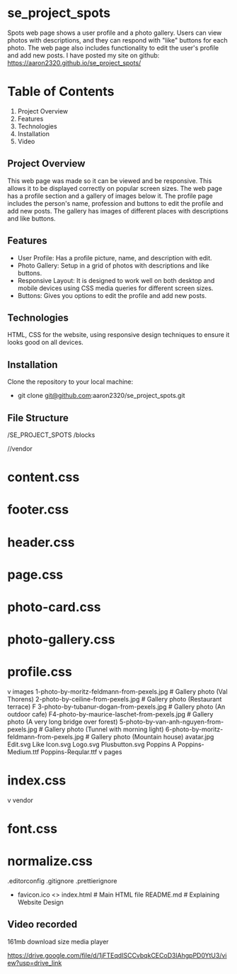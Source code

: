 # se_project_spots

Spots web page shows a user profile and a photo gallery. Users can view photos with descriptions, and they can respond with "like" buttons for each photo. The web page also includes functionality to edit the user's profile and add new posts. I have posted my site on github: https://aaron2320.github.io/se_project_spots/

# Table of Contents

1. Project Overview
2. Features
3. Technologies
4. Installation
5. Video

## Project Overview

This web page was made so it can be viewed and be responsive. This allows it to be displayed correctly on popular screen sizes. The web page has a profile section and a gallery of images below it. The profile page includes the person's name, profession and buttons to edit the profile and add new posts. The gallery has images of different places with descriptions and like buttons.

## Features

- User Profile: Has a profile picture, name, and description with edit.
- Photo Gallery: Setup in a grid of photos with descriptions and like buttons.
- Responsive Layout: It is designed to work well on both desktop and mobile devices using CSS media queries for different screen sizes.
- Buttons: Gives you options to edit the profile and add new posts.

## Technologies

HTML, CSS for the website, using responsive design techniques to ensure it looks good on all devices.

## Installation

Clone the repository to your local machine:

- git clone git@github.com:aaron2320/se_project_spots.git

## File Structure

/SE_PROJECT_SPOTS
/blocks

//vendor

# content.css

# footer.css

# header.css

# page.css

# photo-card.css

# photo-gallery.css

# profile.css

v images
1-photo-by-moritz-feldmann-from-pexels.jpg # Gallery photo (Val Thorens)
2-photo-by-ceiline-from-pexels.jpg # Gallery photo (Restaurant terrace)
F 3-photo-by-tubanur-dogan-from-pexels.jpg # Gallery photo (An outdoor cafe)
F4-photo-by-maurice-laschet-from-pexels.jpg # Gallery photo (A very long bridge over forest)
5-photo-by-van-anh-nguyen-from-pexels.jpg # Gallery photo (Tunnel with morning light)
6-photo-by-moritz-feldmann-from-pexels.jpg # Gallery photo (Mountain house)
avatar.jpg
Edit.svg
Like Icon.svg
Logo.svg
Plusbutton.svg
Poppins
A Poppins-Medium.ttf
Poppins-Reqular.ttf
v pages

# index.css

v vendor

# font.css

# normalize.css

.editorconfig
.gitignore
.prettierignore

- favicon.ico
  <> index.html # Main HTML file
  README.md # Explaining Website Design

## Video recorded

161mb download size media player

https://drive.google.com/file/d/1jFTEqdISCCvbqkCECoD3lAhgpPD0YtU3/view?usp=drive_link
